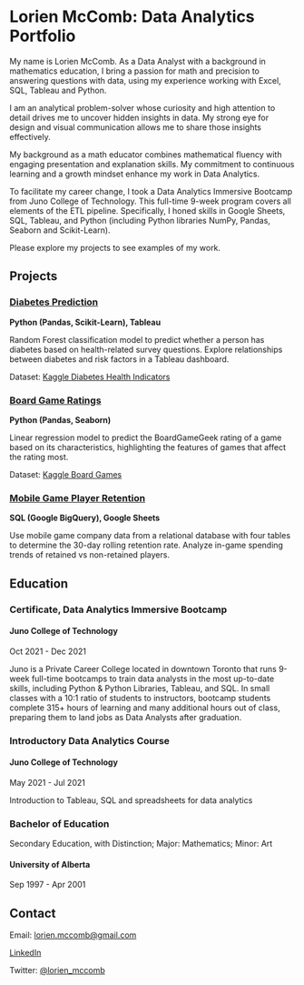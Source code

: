 # Lorien McComb: Data Analytics Portfolio

My name is Lorien McComb. As a Data Analyst with a background in mathematics education, I bring a passion for math and precision to answering questions with data, using my experience working with Excel, SQL, Tableau and Python.

I am an analytical problem-solver whose curiosity and high attention to detail drives me to uncover hidden insights in data. My strong eye for design and visual communication allows me to share those insights effectively.

My background as a math educator combines mathematical fluency with engaging presentation and explanation skills. My commitment to continuous learning and a growth mindset enhance my work in Data Analytics.

To facilitate my career change, I took a Data Analytics Immersive Bootcamp from Juno College of Technology. This full-time 9-week program covers all elements of the ETL pipeline. Specifically, I honed skills in Google Sheets, SQL, Tableau, and Python (including Python libraries NumPy, Pandas, Seaborn and Scikit-Learn). 

Please explore my projects to see examples of my work.


## Projects

### [Diabetes Prediction](https://github.com/lorimcco/Diabetes-Project)

**Python (Pandas, Scikit-Learn), Tableau**

Random Forest classification model to predict whether a person has diabetes based on health-related survey questions. Explore relationships between diabetes and risk factors in a Tableau dashboard.

Dataset: [Kaggle Diabetes Health Indicators](https://www.kaggle.com/alexteboul/diabetes-health-indicators-dataset)

### [Board Game Ratings](https://github.com/lorimcco/Board-Game-Project)

**Python (Pandas, Seaborn)**

Linear regression model to predict the BoardGameGeek rating of a game based on its characteristics, highlighting the features of games that affect the rating most.

Dataset: [Kaggle Board Games](https://www.kaggle.com/andrewmvd/board-games)

### [Mobile Game Player Retention](https://github.com/lorimcco/SQLProject)

**SQL (Google BigQuery), Google Sheets**

Use mobile game company data from a relational database with four tables to determine the 30-day rolling retention rate. Analyze in-game spending trends of retained vs non-retained players.


## Education

### Certificate, Data Analytics Immersive Bootcamp
#### Juno College of Technology
Oct 2021 - Dec 2021

Juno is a Private Career College located in downtown Toronto that runs 9-week full-time bootcamps to train data analysts in the most up-to-date skills, including Python & Python Libraries, Tableau, and SQL. In small classes with a 10:1 ratio of students to instructors, bootcamp students complete 315+ hours of learning and many additional hours out of class, preparing them to land jobs as Data Analysts after graduation.

### Introductory Data Analytics Course
#### Juno College of Technology
May 2021 - Jul 2021

Introduction to Tableau, SQL and spreadsheets for data analytics

### Bachelor of Education
Secondary Education, with Distinction; Major: Mathematics; Minor: Art
#### University of Alberta
Sep 1997 - Apr 2001


## Contact

Email: lorien.mccomb@gmail.com

[LinkedIn](https://www.linkedin.com/in/lorien-mccomb-166784217/)

Twitter: [@lorien_mccomb](https://twitter.com/lorien_mccomb)
